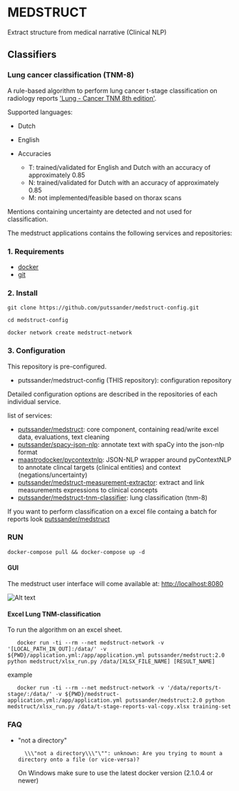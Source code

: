# MEDSTRUCT

Extract structure from medical narrative (Clinical NLP)
    
## Classifiers

### Lung cancer classification (TNM-8)
A rule-based algorithm to perform lung cancer t-stage classification on radiology reports ['Lung - Cancer TNM 8th edition'](http://www.radiologyassistant.nl/en/p58ef5eeb172c8/lung-cancer-tnm-8th-edition.html). 

Supported languages: 
  - Dutch
  - English 
  
- Accuracies
    - T: trained/validated for English and Dutch with an accuracy of approximately 0.85
    - N: trained/validated for Dutch with an accuracy of approximately 0.85
    - M: not implemented/feasible based on thorax scans

Mentions containing uncertainty are detected and not used for classification.
  
The medstruct applications contains the following services and repositories:

### 1. Requirements 

   - [docker](https://www.docker.com/)
   - [git](https://git-scm.com/)
   
### 2. Install 
   
    git clone https://github.com/putssander/medstruct-config.git
    
    cd medstruct-config
    
    docker network create medstruct-network
    
### 3. Configuration

This repository is pre-configured.
- putssander/medstruct-config (THIS repository): configuration repository
 
Detailed configuration options are described in the repositories of each individual service.

list of services:
- [putssander/medstruct](https://github.com/putssander/medstruct): core component, containing read/write excel data, evaluations, text cleaning
- [putssander/spacy-json-nlp](https://github.com/putssander/spaCy-JSON-NLP): annotate text with spaCy into the json-nlp format
- [maastrodocker/pycontextnlp](https://github.com/maastroclinic/pycontextnlp): JSON-NLP wrapper around pyContextNLP to annotate clincal targets (clinical entities) and context (negations/uncertainty)
- [putssander/medstruct-measurement-extractor](https://github.com/putssander/medstruct-measurement-extractractor): extract and link measurements expressions to clinical concepts
- [putssander/medstruct-tnm-classifier](https://github.com/putssander/medstruct-tnm-classifier): lung classification (tnm-8)

If you want to perform classification on a excel file containg a batch for reports look  [putssander/medstruct](https://github.com/putssander/medstruct)


### RUN 

    docker-compose pull && docker-compose up -d
    
#### GUI    
    
The medstruct user interface will come available at: [http://localhost:8080](http://localhost:8080])

![Alt text](https://raw.githubusercontent.com/putssander/medstruct-gui/master/doc/MEDSTRUCT_GUI_2020-01-15.png?raw=true "MEDSTRUCT GUI")


#### Excel Lung TNM-classification
    
To run the algorithm on an excel sheet.  
   
       docker run -ti --rm --net medstruct-network -v '[LOCAL_PATH_IN_OUT]:/data/' -v ${PWD}/application.yml:/app/application.yml putssander/medstruct:2.0 python medstruct/xlsx_run.py /data/[XLSX_FILE_NAME] [RESULT_NAME]
       
   example
   
       docker run -ti --rm --net medstruct-network -v '/data/reports/t-stage/:/data/' -v ${PWD}/medstruct-application.yml:/app/application.yml putssander/medstruct:2.0 python medstruct/xlsx_run.py /data/t-stage-reports-val-copy.xlsx training-set
  
### FAQ

- "not a directory"

        \\\"not a directory\\\"\"": unknown: Are you trying to mount a directory onto a file (or vice-versa)?

    On Windows make sure to use the latest docker version (2.1.0.4 or newer)
    
